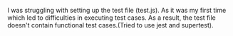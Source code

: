 I was struggling with setting up the test file (test.js). As it was my first time which led to difficulties in executing test cases. 
As a result, the test file doesn't contain functional test cases.(Tried to use jest and supertest).
